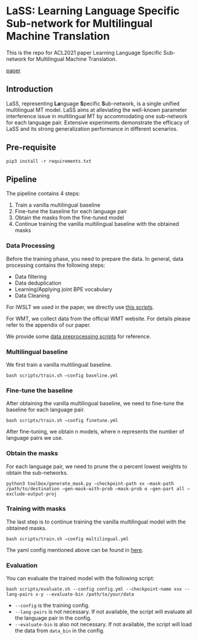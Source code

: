 # LaSS: Learning Language Specific Sub-network for Multilingual Machine Translation

This is the repo for ACL2021 paper Learning Language Specific Sub-network for Multilingual Machine Translation.

[paper](https://arxiv.org/abs/2105.09259)


## Introduction

LaSS, representing **La**nguage **S**pecific **S**ub-network, is a single unified multilingual MT  model. LaSS aims at alleviating the well-known parameter interference issue in multilingual MT by accommodating one sub-network for each language pair. Extensive experiments demonstrate the efficacy of LaSS and its strong generalization performance in different scenarios.


## Pre-requisite


```
pip3 install -r requirements.txt
```

## Pipeline

The pipeline contains 4 steps: 
1. Train a vanilla multilingual baseline
2. Fine-tune the baseline for each language pair
3. Obtain the masks from the fine-tuned model
4. Continue training the vanilla multilingual baseline with the obtained masks

### Data Processing

Before the training phase, you need to prepare the data. In general, data processing contains the following steps:
* Data filtering
* Data deduplication
* Learning/Applying joint BPE vocabulary
* Data Cleaning

For IWSLT we used in the paper, we directly use [this scripts](https://github.com/RayeRen/multilingual-kd-pytorch/blob/master/data/iwslt/raw/prepare-iwslt14.sh).

For WMT, we collect data from the official WMT website. For details please refer to the appendix of  our paper.

We provide some [data preprocessing scripts](scripts/data%20processing) for reference.

### Multilingual baseline

We first train a vanilla multilingual baseline.

```
bash scripts/train.sh —config baseline.yml
```

### Fine-tune the baseline

After obtaining the vanilla multilingual baseline, we need to fine-tune the baseline for each language pair.

```
bash scripts/train.sh —config finetune.yml
```

After fine-tuning, we obtain n models, where n represents the number of language pairs we use.

### Obtain the masks

For each language pair, we need to prune the α percent lowest weights to obtain the sub-networks.

```
python3 toolbox/generate_mask.py —checkpoint-path xx —mask-path /path/to/destination —gen-mask-with-prob —mask-prob α —gen-part all —exclude-output-proj
```


### Training with masks

The last step is to continue training the vanilla multilingual model with the obtained masks.

```
bash scripts/train.sh —config multilingual.yml
```

The yaml config mentioned above can be found in [here](configs/demo).


### Evaluation

You can evaluate the trained model with the following script:
```
bash scripts/evaluate.sh --config config.yml --checkpoint-name xxx --lang-pairs x-y --evaluate-bin /path/to/your/data
```

* `--config` is the training config. 
* `--lang-pairs` is not necessary. If not available, the script will evaluate all the language pair in the config. 
* `--evaluate-bin` is also not necessary. If not available, the script will load the data from `data_bin` in the config.


